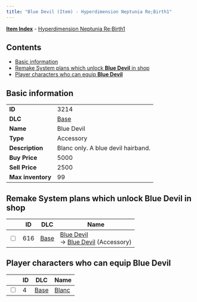 ```yaml
---
title: "Blue Devil (Item) - Hyperdimension Neptunia Re;Birth1"
---
```


[**Item Index**](/neptunia/rb1/item/index.html) - [Hyperdimension Neptunia Re;Birth1](/neptunia/rb1)

## Contents

- [Basic information](#basic-information)
- [Remake System plans which unlock **Blue Devil** in shop](#remake-system-plans-which-unlock-blue-devil-in-shop)
- [Player characters who can equip **Blue Devil**](#player-characters-who-can-equip-blue-devil)

## Basic information

|   |   |
| -- | -- |
| **ID** | 3214 |
| **DLC** | [Base](/neptunia/rb1/dlc/1-base.html) |
| **Name** | Blue Devil |
| **Type** | Accessory |
| **Description** | Blanc only. A blue devil hairband. |
| **Buy Price** | 5000 |
| **Sell Price** | 2500 |
| **Max inventory** | 99 |


## Remake System plans which unlock **Blue Devil** in shop

|    | ID | DLC | Name |
| -- | -- | --- | ---- |
| <input type="checkbox" id="rb1-remake-1-616" class="trackbox" /> | 616 | [Base](/neptunia/rb1/dlc/1-base.html) | [Blue Devil](/neptunia/rb1/remake/1-616-blue-devil.html)<br /> → [Blue Devil](/neptunia/rb1/item/1-3214-blue-devil.html) (Accessory) |


## Player characters who can equip **Blue Devil**

|    | ID | DLC | Name |
| -- | -- | --- | ---- |
| <input type="checkbox" id="rb1-player-1-4" class="trackbox" /> | 4 | [Base](/neptunia/rb1/dlc/1-base.html) | [Blanc](/neptunia/rb1/player/1-4-blanc.html) |
